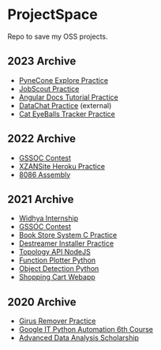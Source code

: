 # ProjectSpace

Repo to save my OSS projects.

## 2023 Archive

* [PyneCone Explore Practice](./Practices/2023_pc_explore)
* [JobScout Practice](./Practices/2023_JobScout)
* [Angular Docs Tutorial Practice](./Practices/2023_Angular-Docs-Tutorial)
* [DataChat Practice](https://github.com/XZANATOL/DataChat) (external)
* [Cat EyeBalls Tracker Practice](./Practices/2023_Cat_EyeBalls_Tracker)

## 2022 Archive

* [GSSOC Contest](./Contests/2022_GSSOC)
* [XZANSite Heroku Practice](./Practices/2022_heroku_website)
* [8086 Assembly](./Practices/2022_8086_Assembly)

## 2021 Archive

* [Widhya Internship](./Internships/2021_Widhya)
* [GSSOC Contest](./Contests/2021_GSSOC)
* [Book Store System C Practice](./Practices/2021_Book_Store_System_C_Project)
* [Destreamer Installer Practice](./Practices/2021_Destreamer_Installer)
* [Topology API NodeJS](./Practices/2021_Topology_API_NodeJS)
* [Function Plotter Python](./Practices/2021_Function_Plotter_Python)
* [Object Detection Python](./Practices/2021_Object_Detection_Python)
* [Shopping Cart Webapp](./Practices/2021_Shopping_Cart_Webapp)

## 2020 Archive

* [Girus Remover Practice](./Practices/2020_Girus_Remover)
* [Google IT Python Automation 6th Course](./Courses%20&%20Scholarships/2020_Google_IT_Python_Automation_6th_Course)
* [Advanced Data Analysis Scholarship](./Courses%20&%20Scholarships/2020_Advanced_Data_Analysis_Udacity)





